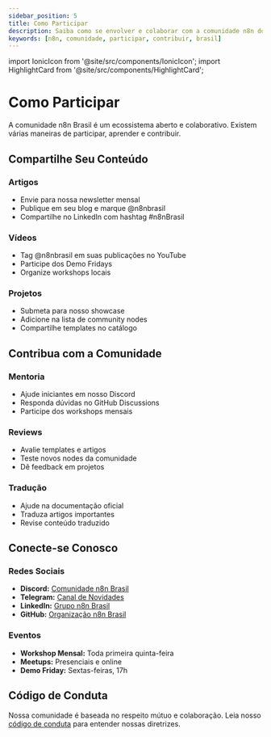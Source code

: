 ```yaml
---
sidebar_position: 5
title: Como Participar
description: Saiba como se envolver e colaborar com a comunidade n8n do Brasil.
keywords: [n8n, comunidade, participar, contribuir, brasil]
---
```

import IonicIcon from '@site/src/components/IonicIcon';
import HighlightCard from '@site/src/components/HighlightCard';

# <IonicIcon name="people-outline" size={32} /> Como Participar

A comunidade n8n Brasil é um ecossistema aberto e colaborativo. Existem várias maneiras de participar, aprender e contribuir.

## Compartilhe Seu Conteúdo

### **Artigos**
- Envie para nossa newsletter mensal
- Publique em seu blog e marque @n8nbrasil
- Compartilhe no LinkedIn com hashtag #n8nBrasil

### **Vídeos**
- Tag @n8nbrasil em suas publicações no YouTube
- Participe dos Demo Fridays
- Organize workshops locais

### **Projetos**
- Submeta para nosso showcase
- Adicione na lista de community nodes
- Compartilhe templates no catálogo

## Contribua com a Comunidade

### **Mentoria**
- Ajude iniciantes em nosso Discord
- Responda dúvidas no GitHub Discussions
- Participe dos workshops mensais

### **Reviews**
- Avalie templates e artigos
- Teste novos nodes da comunidade
- Dê feedback em projetos

### **Tradução**
- Ajude na documentação oficial
- Traduza artigos importantes
- Revise conteúdo traduzido

## Conecte-se Conosco

### **Redes Sociais**
- **Discord:** [Comunidade n8n Brasil](https://discord.gg/n8nbrasil)
- **Telegram:** [Canal de Novidades](https://t.me/n8nbrasil)
- **LinkedIn:** [Grupo n8n Brasil](https://linkedin.com/groups/n8nbrasil)
- **GitHub:** [Organização n8n Brasil](https://github.com/n8n-brasil)

### **Eventos**
- **Workshop Mensal:** Toda primeira quinta-feira
- **Meetups:** Presenciais e online
- **Demo Friday:** Sextas-feiras, 17h

## Código de Conduta

Nossa comunidade é baseada no respeito mútuo e colaboração. Leia nosso [código de conduta](/contribuir/esta-documentacao/codigo-conduta) para entender nossas diretrizes. 